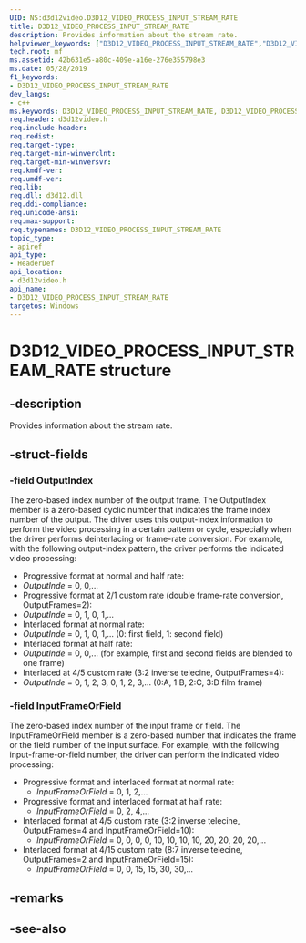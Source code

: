 ```yaml
---
UID: NS:d3d12video.D3D12_VIDEO_PROCESS_INPUT_STREAM_RATE
title: D3D12_VIDEO_PROCESS_INPUT_STREAM_RATE
description: Provides information about the stream rate.
helpviewer_keywords: ["D3D12_VIDEO_PROCESS_INPUT_STREAM_RATE","D3D12_VIDEO_PROCESS_INPUT_STREAM_RATE",""]
tech.root: mf
ms.assetid: 42b631e5-a80c-409e-a16e-276e355798e3
ms.date: 05/28/2019
f1_keywords:
- D3D12_VIDEO_PROCESS_INPUT_STREAM_RATE
dev_langs:
- c++
ms.keywords: D3D12_VIDEO_PROCESS_INPUT_STREAM_RATE, D3D12_VIDEO_PROCESS_INPUT_STREAM_RATE,
req.header: d3d12video.h
req.include-header: 
req.redist: 
req.target-type: 
req.target-min-winverclnt: 
req.target-min-winversvr: 
req.kmdf-ver: 
req.umdf-ver: 
req.lib: 
req.dll: d3d12.dll
req.ddi-compliance: 
req.unicode-ansi: 
req.max-support: 
req.typenames: D3D12_VIDEO_PROCESS_INPUT_STREAM_RATE
topic_type:
- apiref
api_type:
- HeaderDef
api_location:
- d3d12video.h
api_name:
- D3D12_VIDEO_PROCESS_INPUT_STREAM_RATE
targetos: Windows
---
```


# D3D12_VIDEO_PROCESS_INPUT_STREAM_RATE structure

## -description
Provides information about the stream rate.

## -struct-fields



### -field OutputIndex

The zero-based index number of the output frame. The OutputIndex member is a zero-based cyclic number that indicates the frame index number of the output. The driver uses this output-index information to perform the video processing in a certain pattern or cycle, especially when the driver performs deinterlacing or frame-rate conversion. For example, with the following output-index pattern, the driver performs the indicated video processing:

- Progressive format at normal and half rate: 
 - *OutputInde* = 0, 0,...
- Progressive format at 2/1 custom rate (double frame-rate conversion, OutputFrames=2): 
 - *OutputInde* = 0, 1, 0, 1,...
- Interlaced format at normal rate: 
 - *OutputInde* = 0, 1, 0, 1,... (0: first field, 1: second field)
- Interlaced format at half rate: 
 - *OutputInde* = 0, 0,... (for example, first and second fields are blended to one frame)
- Interlaced at 4/5 custom rate (3:2 inverse telecine, OutputFrames=4): 
 - *OutputInde* = 0, 1, 2, 3, 0, 1, 2, 3,... (0:A, 1:B, 2:C, 3:D film frame) 

 
### -field InputFrameOrField

The zero-based index number of the input frame or field. The InputFrameOrField member is a zero-based number that indicates the frame or the field number of the input surface. For example, with the following input-frame-or-field number, the driver can perform the indicated video processing: 

- Progressive format and interlaced format at normal rate: 
  - *InputFrameOrField* = 0, 1, 2,...
- Progressive format and interlaced format at half rate: 
  - *InputFrameOrField* = 0, 2, 4,...
- Interlaced format at 4/5 custom rate (3:2 inverse telecine, OutputFrames=4 and InputFrameOrField=10): 
  - *InputFrameOrField* = 0, 0, 0, 0, 10, 10, 10, 10, 20, 20, 20, 20,...
- Interlaced format at 4/15 custom rate (8:7 inverse telecine, OutputFrames=2 and InputFrameOrField=15): 
  - *InputFrameOrField* = 0, 0, 15, 15, 30, 30,...


## -remarks

## -see-also